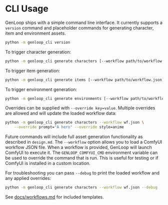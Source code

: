 # CLI Usage

GenLoop ships with a simple command line interface. It currently supports a `version` command and placeholder commands for generating character, item and environment assets.

```bash
python -m genloop_cli version
```

To trigger character generation:

```bash
python -m genloop_cli generate characters [--workflow path/to/workflow.json]
```

To trigger item generation:

```bash
python -m genloop_cli generate items [--workflow path/to/workflow.json]
```

To trigger environment generation:

```bash
python -m genloop_cli generate environments [--workflow path/to/workflow.json]
```

Overrides can be supplied with `--override key=value`. Multiple overrides are
allowed and will update the loaded workflow data:

```bash
python -m genloop_cli generate characters --workflow wf.json \
    --override prompt="A hero" --override style=anime
```

Future commands will include full asset generation functionality as described in `design.md`.
The `--workflow` option allows you to load a ComfyUI workflow JSON file.
When a workflow is provided, GenLoop will launch ComfyUI to execute it. The
``GENLOOP_COMFYUI_CMD`` environment variable can be used to override the command
that is run. This is useful for testing or if ComfyUI is installed in a custom
location.

For troubleshooting you can pass `--debug` to print the loaded workflow and any applied overrides:

```bash
python -m genloop_cli generate characters --workflow wf.json --debug
```
See [docs/workflows.md](workflows.md) for included templates.
